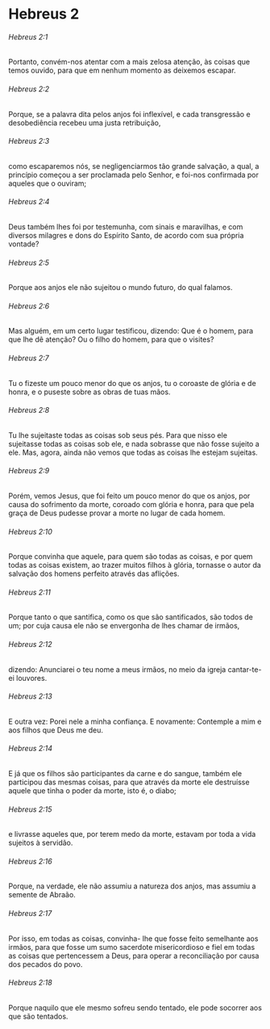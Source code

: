 # Hebreus 2

###### Hebreus 2:1

Portanto, convém-nos atentar com a mais zelosa atenção, às coisas que temos ouvido, para que em nenhum momento as deixemos escapar.

###### Hebreus 2:2

Porque, se a palavra dita pelos anjos foi inflexível, e cada transgressão e desobediência recebeu uma justa retribuição,

###### Hebreus 2:3

como escaparemos nós, se negligenciarmos tão grande salvação, a qual, a princípio começou a ser proclamada pelo Senhor, e foi-nos confirmada por aqueles que o ouviram;

###### Hebreus 2:4

Deus também lhes foi por testemunha, com sinais e maravilhas, e com diversos milagres e dons do Espírito Santo, de acordo com sua própria vontade?

###### Hebreus 2:5

Porque aos anjos ele não sujeitou o mundo futuro, do qual falamos.

###### Hebreus 2:6

Mas alguém, em um certo lugar testificou, dizendo: Que é o homem, para que lhe dê atenção? Ou o filho do homem, para que o visites?

###### Hebreus 2:7

Tu o fizeste um pouco menor do que os anjos, tu o coroaste de glória e de honra, e o puseste sobre as obras de tuas mãos.

###### Hebreus 2:8

Tu lhe sujeitaste todas as coisas sob seus pés. Para que nisso ele sujeitasse todas as coisas sob ele, e nada sobrasse que não fosse sujeito a ele. Mas, agora, ainda não vemos que todas as coisas lhe estejam sujeitas.

###### Hebreus 2:9

Porém, vemos Jesus, que foi feito um pouco menor do que os anjos, por causa do sofrimento da morte, coroado com glória e honra, para que pela graça de Deus pudesse provar a morte no lugar de cada homem.

###### Hebreus 2:10

Porque convinha que aquele, para quem são todas as coisas, e por quem todas as coisas existem, ao trazer muitos filhos à glória, tornasse o autor da salvação dos homens perfeito através das aflições.

###### Hebreus 2:11

Porque tanto o que santifica, como os que são santificados, são todos de um; por cuja causa ele não se envergonha de lhes chamar de irmãos,

###### Hebreus 2:12

dizendo: Anunciarei o teu nome a meus irmãos, no meio da igreja cantar-te-ei louvores.

###### Hebreus 2:13

E outra vez: Porei nele a minha confiança. E novamente: Contemple a mim e aos filhos que Deus me deu.

###### Hebreus 2:14

E já que os filhos são participantes da carne e do sangue, também ele participou das mesmas coisas, para que através da morte ele destruísse aquele que tinha o poder da morte, isto é, o diabo;

###### Hebreus 2:15

e livrasse aqueles que, por terem medo da morte, estavam por toda a vida sujeitos à servidão.

###### Hebreus 2:16

Porque, na verdade, ele não assumiu a natureza dos anjos, mas assumiu a semente de Abraão.

###### Hebreus 2:17

Por isso, em todas as coisas, convinha- lhe que fosse feito semelhante aos irmãos, para que fosse um sumo sacerdote misericordioso e fiel em todas as coisas que pertencessem a Deus, para operar a reconciliação por causa dos pecados do povo.

###### Hebreus 2:18

Porque naquilo que ele mesmo sofreu sendo tentado, ele pode socorrer aos que são tentados.

